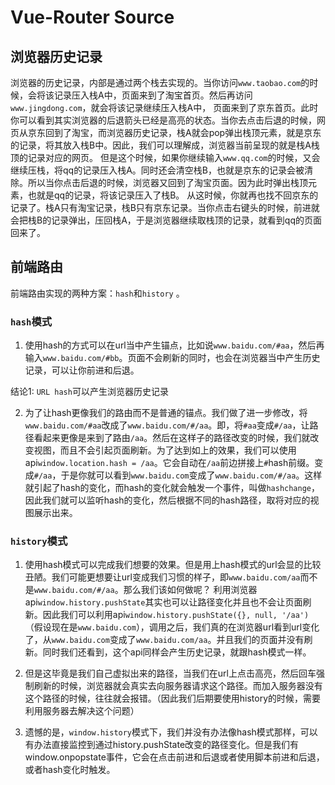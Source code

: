 # Vue-Router Source

## 浏览器历史记录

浏览器的历史记录，内部是通过两个栈去实现的。当你访问`www.taobao.com`的时候，会将该记录压入栈A中，页面来到了淘宝首页。然后再访问`www.jingdong.com`，就会将该记录继续压入栈A中， 页面来到了京东首页。此时你可以看到其实浏览器的后退箭头已经是高亮的状态。当你去点击后退的时候，网页从京东回到了淘宝，而浏览器历史记录，栈A就会pop弹出栈顶元素，就是京东的记录，将其放入栈B中。因此，我们可以理解成，浏览器当前呈现的就是栈A栈顶的记录对应的网页。
但是这个时候，如果你继续输入`www.qq.com`的时候，又会继续压栈，将qq的记录压入栈A。同时还会清空栈B，也就是京东的记录会被清除。所以当你点击后退的时候，浏览器又回到了淘宝页面。因为此时弹出栈顶元素，也就是qq的记录，将该记录压入了栈B。
从这时候，你就再也找不回京东的记录了。栈A只有淘宝记录，栈B只有京东记录。当你点击右键头的时候，前进就会把栈B的记录弹出，压回栈A，于是浏览器继续取栈顶的记录，就看到qq的页面回来了。

## 前端路由

前端路由实现的两种方案：`hash`和`history` 。

### `hash`模式

1. 使用hash的方式可以在url当中产生锚点，比如说`www.baidu.com/#aa`，然后再输入`www.baidu.com/#bb`。页面不会刷新的同时，也会在浏览器当中产生历史记录，可以让你前进和后退。

结论1: `URL hash`可以产生浏览器历史记录

2. 为了让hash更像我们的路由而不是普通的锚点。我们做了进一步修改，将`www.baidu.com/#aa`改成了`www.baidu.com/#/aa`。即，将`#aa`变成`#/aa`，让路径看起来更像是来到了路由`/aa`。然后在这样子的路径改变的时候，我们就改变视图，而且不会引起页面刷新。为了达到如上的效果，我们可以使用api`window.location.hash = /aa`。它会自动在`/aa`前边拼接上`#`hash前缀。变成`#/aa`，于是你就可以看到`www.baidu.com`变成了`www.baidu.com/#/aa`。这样就引起了hash的变化，而hash的变化就会触发一个事件，叫做`hashchange`，因此我们就可以监听hash的变化，然后根据不同的hash路径，取将对应的视图展示出来。

### `history`模式

1. 使用hash模式可以完成我们想要的效果。但是用上hash模式的url会显的比较丑陋。我们可能更想要让url变成我们习惯的样子，即`www.baidu.com/aa`而不是`www.baidu.com/#/aa`。那么我们该如何做呢？
   利用浏览器api`window.history.pushState`其实也可以让路径变化并且也不会让页面刷新。因此我们可以利用api`window.history.pushState({}, null, '/aa')`（假设现在是`www.baidu.com`），调用之后，我们真的在浏览器url看到url变化了，从`www.baidu.com`变成了`www.baidu.com/aa`。并且我们的页面并没有刷新。同时我们还看到，这个api同样会产生历史记录，就跟hash模式一样。

2. 但是这毕竟是我们自己虚拟出来的路径，当我们在url上点击高亮，然后回车强制刷新的时候，浏览器就会真实去向服务器请求这个路径。而加入服务器没有这个路径的时候，往往就会报错。（因此我们后期要使用history的时候，需要利用服务器去解决这个问题）

3. 遗憾的是，`window.history`模式下，我们并没有办法像hash模式那样，可以有办法直接监控到通过history.pushState改变的路径变化。但是我们有window.onpopstate事件，它会在点击前进和后退或者使用脚本前进和后退，或者hash变化时触发。
